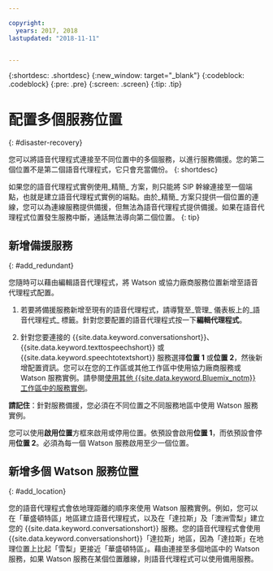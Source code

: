 ```yaml
---

copyright:
  years: 2017, 2018
lastupdated: "2018-11-11"


---
```


{:shortdesc: .shortdesc}
{:new_window: target="_blank"}
{:codeblock: .codeblock}
{:pre: .pre}
{:screen: .screen}
{:tip: .tip}


# 配置多個服務位置
{: #disaster-recovery}

您可以將語音代理程式連接至不同位置中的多個服務，以進行服務備援。您的第二個位置不是第二個語音代理程式，它只會充當備份。
{: shortdesc}

如果您的語音代理程式實例使用_精簡_ 方案，則只能將 SIP 幹線連接至一個端點，也就是建立語音代理程式實例的端點。由於_精簡_ 方案只提供一個位置的連線，您可以為連線服務提供備援，但無法為語音代理程式提供備援。如果在語音代理程式位置發生服務中斷，通話無法導向第二個位置。
{: tip}

## 新增備援服務
{: #add_redundant}

您隨時可以藉由編輯語音代理程式，將 Watson 或協力廠商服務位置新增至語音代理程式配置。

1. 若要將備援服務新增至現有的語音代理程式，請導覽至_管理_ 儀表板上的_語音代理程式_ 標籤。針對您要配置的語音代理程式按一下**編輯代理程式**。

1. 針對您要連接的 {{site.data.keyword.conversationshort}}、{{site.data.keyword.texttospeechshort}} 或 {{site.data.keyword.speechtotextshort}} 服務選擇**位置 1** 或**位置 2**，然後新增配置資訊。您可以在您的工作區或其他工作區中使用協力廠商服務或 Watson 服務實例。請參閱[使用其他 {{site.data.keyword.Bluemix_notm}} 工作區中的服務實例](managing_other.html)。

**請記住**：針對服務備援，您必須在不同位置之不同服務地區中使用 Watson 服務實例。

您可以使用**啟用位置**方框來啟用或停用位置。依預設會啟用**位置 1**，而依預設會停用**位置 2**。必須為每一個 Watson 服務啟用至少一個位置。

## 新增多個 Watson 服務位置
{: #add_location}

您的語音代理程式會依地理距離的順序來使用 Watson 服務實例。例如，您可以在「華盛頓特區」地區建立語音代理程式，以及在「達拉斯」及「澳洲雪梨」建立您的 {{site.data.keyword.conversationshort}} 服務。您的語音代理程式會使用 {{site.data.keyword.conversationshort}}「達拉斯」地區，因為「達拉斯」在地理位置上比起「雪梨」更接近「華盛頓特區」。藉由連接至多個地區中的 Watson 服務，如果 Watson 服務在某個位置離線，則語音代理程式可以使用備用服務。
